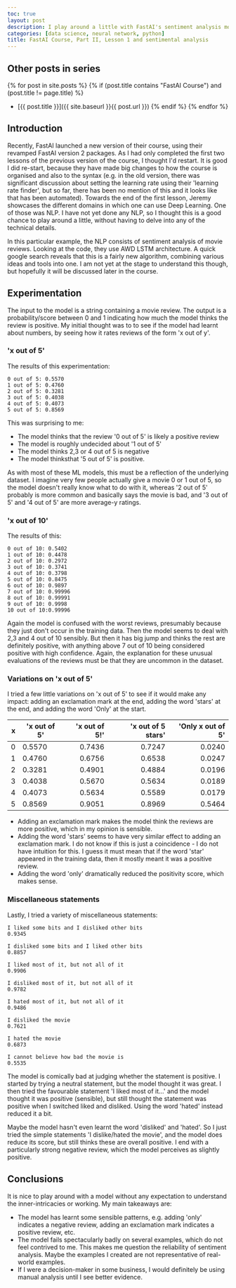 ```yaml
---
toc: true
layout: post
description: I play around a little with FastAI's sentiment analysis model at the end of lesson 1.
categories: [data science, neural network, python]
title: FastAI Course, Part II, Lesson 1 and sentimental analysis
---
```

## Other posts in series
{% for post in site.posts %}
{% if (post.title contains "FastAI Course") and (post.title != page.title) %}
* [{{ post.title }}]({{ site.baseurl }}{{ post.url }})
{% endif %}
{% endfor %}

## Introduction
Recently, FastAI launched a new version of their course, using their revamped FastAI version 2 packages. As I had only completed the first two lessons of the previous version of the course, I thought I'd restart.  It is good I did re-start, because they have made big changes to how the course is organised and also to the syntax (e.g. in the old version, there was significant discussion about setting the learning rate using their 'learning rate finder', but so far, there has been no mention of this and it looks like that has been automated).  Towards the end of the first lesson, Jeremy showcases the different domains in which one can use Deep Learning. One of those was NLP. I have not yet done any NLP, so I thought this is a good chance to play around a little, without having to delve into any of the technical details.

In this particular example, the NLP consists of sentiment analysis of movie reviews. Looking at the code, they use AWD LSTM architecture. A quick google search reveals that this is a fairly new algorithm, combining various ideas and tools into one. I am not yet at the stage to understand this though, but hopefully it will be discussed later in the course. 

## Experimentation
The input to the model is a string containing a movie review. The output is a probability/score between 0 and 1 indicating how much the model thinks the review is positive. My initial thought was to to see if the model had learnt about numbers, by seeing how it rates reviews of the form 'x out of y'.

### 'x out of 5'
The results of this experimentation:

```
0 out of 5: 0.5570
1 out of 5: 0.4760
2 out of 5: 0.3281
3 out of 5: 0.4038
4 out of 5: 0.4073
5 out of 5: 0.8569
```

This was surprising to me:
* The model thinks that the review '0 out of 5' is likely a positive review
* The model is roughly undecided about '1 out of 5'
* The model thinks 2,3 or 4 out of 5 is negative
* The model thinksthat '5 out of 5' is positive.

As with most of these ML models, this must be a reflection of the underlying dataset. I imagine very few people actually give a movie 0 or 1 out of 5, so the model doesn't really know what to do with it, whereas '2 out of 5' probably is more common and basically says the movie is bad, and '3 out of 5' and '4 out of 5' are more average-y ratings.

### 'x out of 10'
The results of this:

```
0 out of 10: 0.5402
1 out of 10: 0.4478
2 out of 10: 0.2972
3 out of 10: 0.3741
4 out of 10: 0.3798
5 out of 10: 0.8475
6 out of 10: 0.9897
7 out of 10: 0.99996
8 out of 10: 0.99991
9 out of 10: 0.9998
10 out of 10:0.99996
```

Again the model is confused with the worst reviews, presumably because they just don't occur in the training data. Then the model seems to deal with 2,3 and 4 out of 10 sensibly. But then it has big jump and thinks the rest are definitely positive, with anything above 7 out of 10 being considered positive with high confidence. Again, the explanation for these unusual evaluations of the reviews must be that they are uncommon in the dataset.

### Variations on 'x out of 5'
I tried a few little variations on 'x out of 5' to see if it would make any impact: adding an exclamation mark at the end, adding the word 'stars' at the end, and adding the word 'Only' at the start.

| x | 'x out of 5' | 'x out of 5!' | 'x out of 5 stars' | 'Only x out of 5' |
|--:|--------------|--------------:|-------------------:|------------------:|
| 0 |    0.5570    |     0.7436    |       0.7247       |       0.0240      |
| 1 |    0.4760    |     0.6756    |       0.6538       |       0.0247      |
| 2 |    0.3281    |     0.4901    |       0.4884       |       0.0196      |
| 3 |    0.4038    |     0.5670    |       0.5634       |       0.0189      |
| 4 |    0.4073    |     0.5634    |       0.5589       |       0.0179      |
| 5 |    0.8569    |     0.9051    |       0.8969       |       0.5464      |

* Adding an exclamation mark makes the model think the reviews are more positive, which in my opinion is sensible.
* Adding the word 'stars' seems to have very similar effect to adding an exclamation mark. I do not know if this is just a coincidence - I do not have intuition for this. I guess it must mean that if the word 'star' appeared in the training data, then it mostly meant it was a positive review.
* Adding the word 'only' dramatically reduced the positivity score, which makes sense.


### Miscellaneous statements
Lastly, I tried a variety of miscellaneous statements:

```
I liked some bits and I disliked other bits
0.9345

I disliked some bits and I liked other bits
0.8857

I liked most of it, but not all of it
0.9906

I disliked most of it, but not all of it
0.9782

I hated most of it, but not all of it
0.9486

I disliked the movie
0.7621

I hated the movie
0.6873

I cannot believe how bad the movie is
0.5535
```

The model is comically bad at judging whether the statement is positive. I started by trying a neutral statement, but the model thought it was great.  I then tried the favourable statement 'I liked most of it...' and the model thought it was positive (sensible), but still thought the statement was positive when I switched liked and disliked. Using the word 'hated' instead reduced it a bit. 

Maybe the model hasn't even learnt the word 'disliked' and 'hated'. So I just tried the simple statements 'I dislike/hated the movie', and the model does reduce its score, but still thinks these are overall positive. I end with a particularly strong negative review, which the model perceives as slightly positive.

## Conclusions
It is nice to play around with a model without any expectation to understand the inner-intricacies or working. My main takeaways are:

* The model has learnt some sensible patterns, e.g. adding 'only' indicates a negative review, adding an exclamation mark indicates a positive review, etc.
* The model fails spectacularly badly on several examples, which do not feel contrived to me. This makes me question the reliability of sentiment analysis. Maybe the examples I created are not representative of real-world examples.
* If I were a decision-maker in some business, I would definitely be using manual analysis until I see better evidence.
